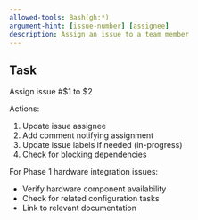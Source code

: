 ```yaml
---
allowed-tools: Bash(gh:*)
argument-hint: [issue-number] [assignee]
description: Assign an issue to a team member
---
```


## Task

Assign issue #$1 to $2

Actions:
1. Update issue assignee
2. Add comment notifying assignment
3. Update issue labels if needed (in-progress)
4. Check for blocking dependencies

For Phase 1 hardware integration issues:
- Verify hardware component availability
- Check for related configuration tasks
- Link to relevant documentation